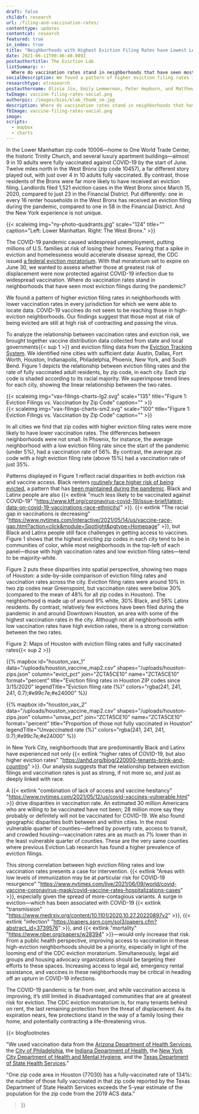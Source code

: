 ```yaml
---
draft: false
childof: research
url: /filing-and-vaccination-rates/
contenttype: updates
contentcat: research
featured: true
in_index: true
title: "Neighborhoods with Highest Eviction Filing Rates have Lowest Levels of COVID-19 Vaccination"
date: 2021-06-11T00:46:40.089Z
postauthortitle: The Eviction Lab
listSummary: >-
  Where do vaccination rates stand in neighborhoods that have seen most eviction filings during the pandemic? We found a pattern of higher eviction filing rates in neighborhoods with lower vaccination rates in every jurisdiction for which we were able to locate data.
socialDescription: We found a pattern of higher eviction filing rates in neighborhoods with lower vaccination rates in every jurisdiction for which we were able to locate data.
researchtype: elresearch
postauthorname: Olivia Jin, Emily Lemmerman, Peter Hepburn, and Matthew Desmond
twImage: vaccine-filing-rates-social.png
authorpic: /images/bios/elab_thumb_sm.jpg
description: Where do vaccination rates stand in neighborhoods that have seen most eviction filings during the pandemic? We found a pattern of higher eviction filing rates in neighborhoods with lower vaccination rates in every jurisdiction for which we were able to locate data.
fbImage: vaccine-filing-rates-social.png
image:
scripts:
  - mapbox
  - charts
---
```


In the Lower Manhattan zip code 10006—home to One World Trade Center, the historic Trinity Church, and several luxury apartment buildings—almost 9 in 10 adults were fully vaccinated against COVID-19 by the start of June. Twelve miles north in the West Bronx (zip code 10457), a far different story played out, with just over 4 in 10 adults fully vaccinated. By contrast, those residents of the Bronx were far more likely to have received an eviction filing. Landlords filed 1,521 eviction cases in the West Bronx since March 15, 2020, compared to just 23 in the Financial District. Put differently: one in every 16 renter households in the West Bronx has received an eviction filing during the pandemic, compared to one in 58 in the Financial District. And the New York experience is not unique.

{{< scaleimg img="ny-photo-quadrants.jpg" scale="124" title="" caption="Left: Lower Manhattan. Right: The West Bronx." >}}

The COVID-19 pandemic caused widespread unemployment, putting millions of U.S. families at risk of losing their homes. Fearing that a spike in eviction and homelessness would accelerate disease spread, the CDC issued [a federal eviction moratorium](/six-months-cdc/). With that moratorium set to expire on June 30, we wanted to assess whether those at greatest risk of displacement were now protected against COVID-19 infection due to widespread vaccination. Where do vaccination rates stand in neighborhoods that have seen most eviction filings during the pandemic?

We found a pattern of higher eviction filing rates in neighborhoods with lower vaccination rates in every jurisdiction for which we were able to locate data. COVID-19 vaccines do not seem to be reaching those in high-eviction neighborhoods. Our findings suggest that those most at risk of being evicted are still at high risk of contracting and passing the virus. 

To analyze the relationship between vaccination rates and eviction risk, we brought together vaccine distribution data collected from state and local governments{{< sup 1 >}} and eviction filing data from the [Eviction Tracking System](/eviction-tracking). We identified nine cities with sufficient data: Austin, Dallas, Fort Worth, Houston, Indianapolis, Philadelphia, Phoenix, New York, and South Bend. Figure 1 depicts the relationship between eviction filing rates and the rate of fully vaccinated adult residents, by zip code, in each city. Each zip code is shaded according to its racial majority. We superimpose trend lines for each city, showing the linear relationship between the two rates.

<div class="d-none d-md-block">
{{< scaleimg img="vax-filings-charts-lg2.svg" scale="135" title="Figure 1: Eviction Filings vs. Vaccination by Zip Code" caption="" >}}
</div>

<div class="d-block d-md-none">
{{< scaleimg img="vax-filings-charts-sm2.svg" scale="100" title="Figure 1: Eviction Filings vs. Vaccination by Zip Code" caption="" >}}
</div>

In all cities we find that zip codes with higher eviction filing rates were more likely to have lower vaccination rates. The differences between neighborhoods were not small. In Phoenix, for instance, the average neighborhood with a low eviction filing rate since the start of the pandemic (under 5%), had a vaccination rate of 56%. By contrast, the average zip code with a high eviction filing rate (above 15%) had a vaccination rate of just 35%.  

Patterns displayed in Figure 1 reflect racial disparities in both eviction risk and vaccine access. Black renters [routinely face higher risk of being evicted](/demographics-of-eviction/), a pattern that has [been maintained during the pandemic](https://evictionlab.org/pandemic-filing-demographics/). Black and Latinx people are also {{< extlink "much less likely to be vaccinated against COVID-19" "https://www.kff.org/coronavirus-covid-19/issue-brief/latest-data-on-covid-19-vaccinations-race-ethnicity/" >}}. {{< extlink "The racial gap in vaccinations is decreasing" "https://www.nytimes.com/interactive/2021/05/14/us/vaccine-race-gap.html?action=click&module=Spotlight&pgtype=Homepage" >}}, but Black and Latinx people still face challenges in getting access to vaccines. Figure 1 shows that the highest evicting zip codes in each city tend to be in communities of color, while most neighborhoods in the top-left of each panel—those with high vaccination rates and low eviction filing rates—tend to be majority-white. 



Figure 2 puts these disparities into spatial perspective, showing two maps of Houston: a side-by-side comparison of eviction filing rates and vaccination rates across the city. Eviction filing rates were around 10% in two zip codes near Greenspoint, but vaccination rates were below 30% (compared to the mean of 48% for all zip codes in Houston). The neighborhood is made up of around 9% white, 30% Black, and 56% Latinx residents. By contrast, relatively few evictions have been filed during the pandemic in and around Downtown Houston, an area with some of the highest vaccination rates in the city. Although not all neighborhoods with low vaccination rates have high eviction rates, there is a strong correlation between the two rates.

</div>
</div>
</div>

<div class="row mx-4">
<div class="col-12">
<div class="figheader mt-0 mt-md-2 mb-1">Figure 2: Maps of Houston with eviction filing rates and fully vaccinated rates{{< sup 2 >}}</div>
</div>
<div class="col-12 col-lg-6 px-0 px-md-2">

{{% mapbox
  id="houston_vax_1"
  data="/uploads/houston_vaccine_map2.csv"
  shapes="/uploads/houston-zips.json"
  column="evict_pct"
  join="ZCTA5CE10"
  name="ZCTA5CE10"
  format="percent"
  title="Eviction filing rates in Houston ZIP codes since 3/15/2020"
  legendTitle="Eviction filing rate (%)"
  colors="rgba(241, 241, 241, 0.7);#e99c7e;#e24000"
%}}
</div>
<div class="col-12 col-lg-6 px-0 px-md-2">
{{% mapbox
  id="houston_vax_2"
  data="/uploads/houston_vaccine_map2.csv"
  shapes="/uploads/houston-zips.json"
  column="unvax_pct"
  join="ZCTA5CE10"
  name="ZCTA5CE10"
  format="percent"
  title="Proportion of those not fully vaccinated in Houston"
  legendTitle="Unvaccinated rate (%)"
  colors="rgba(241, 241, 241, 0.7);#e99c7e;#e24000"
%}}
</div>
</div>

<div class="center-content-post updates-post pb-2">
<div class="page-content">
<div class="post-body">

In New York City, neighborhoods that are predominantly Black and Latinx have experienced not only {{< extlink "higher rates of COVID-19, but also higher eviction rates" "https://anhd.org/blog/220000-tenants-brink-and-counting" >}}. Our analysis suggests that the relationship between eviction filings and vaccination rates is just as strong, if not more so, and just as deeply linked with race.

A {{< extlink "combination of lack of access and vaccine hesitancy" "https://www.nytimes.com/2021/05/12/us/covid-vaccines-vulnerable.html" >}} drive disparities in vaccination rate. An estimated 30 million Americans who are willing to be vaccinated have not been; 28 million more say they probably or definitely will not be vaccinated for COVID-19. We also found geographic disparities both between and within cities. In the most vulnerable quarter of counties—defined by poverty rate, access to transit, and crowded housing—vaccination rates are as much as 7% lower than in the least vulnerable quarter of counties. These are the very same counties where previous Eviction Lab research has found a higher prevalence of eviction filings. 

This strong correlation between high eviction filing rates and low vaccination rates presents a case for intervention. {{<  extlink "Areas with low levels of immunization may be at particular risk for COVID-19 resurgence" "https://www.nytimes.com/live/2021/06/09/world/covid-vaccine-coronavirus-mask/covid-vaccine-rates-hospitalizations-cases" >}}, especially given the spread of more-contagious variants. A surge in eviction—which has been associated with COVID-19 {{< extlink "transmission" "https://www.medrxiv.org/content/10.1101/2020.10.27.20220897v2" >}}, {{< extlink "infection" "https://papers.ssrn.com/sol3/papers.cfm?abstract_id=3739576" >}}, and {{< extlink "mortality" "https://www.nber.org/papers/w28394" >}}—would only increase that risk. From a public health perspective, improving access to vaccination in these high-eviction neighborhoods should be a priority, especially in light of the looming end of the CDC eviction moratorium. Simultaneously, legal aid groups and housing advocacy organizations should be targeting their efforts to these spaces. Increasing access to legal aid, emergency rental assistance, and vaccines in these neighborhoods may be critical in heading off an upturn in COVID-19 infections.

The COVID-19 pandemic is far from over, and while vaccination access is improving, it’s still limited in disadvantaged communities that are at greatest risk for eviction. The CDC eviction moratorium is, for many tenants behind on rent, the last remaining protection from the threat of displacement. As its expiration nears, few protections stand in the way of a family losing their home, and potentially contracting a life-threatening virus. 

{{< blogfootnotes

"We used vaccination data from the <a href='https://www.azdhs.gov/covid19/data/index.php#zipcode-vaccinations' target='_blank' rel='noreferrer noopener'>Arizona Department of Health Services</a>, the <a href='https://www.opendataphilly.org/dataset/covid-vaccinations' target='_blank' rel='noreferrer noopener'>City of Philadelphia</a>, the <a href='https://hub.mph.in.gov/dataset/covid-19-vaccinations-by-zip' target='_blank' rel='noreferrer noopener'>Indiana Department of Health</a>, the <a href='https://www1.nyc.gov/site/doh/covid/covid-19-data-vaccines.page' target='_blank' rel='noreferrer noopener'>New York City Department of Health and Mental Hygiene</a>, and the <a href='https://dshs.texas.gov/coronavirus/AdditionalData.aspx' target='_blank' rel='noreferrer noopener'>Texas Department of State Health Services</a>."

"One zip code area in Houston (77030) has a fully-vaccinated rate of 134%: the number of those fully vaccinated in that zip code reported by the Texas Department of State Health Services exceeds the 5-year estimate of the population for the zip code from the 2019 ACS data."

>}}




